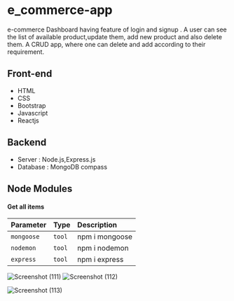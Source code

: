 
# e_commerce-app
 e-commerce Dashboard having feature of login and signup .
 A user can see the list of available product,update them, add new product and also delete them.
 A CRUD app,
 where one can delete and add according to their requirement.
 



## Front-end
- HTML
- CSS 
- Bootstrap
- Javascript
- Reactjs

## Backend
- Server : Node.js,Express.js
- Database : MongoDB compass

## Node Modules

#### Get all items

| Parameter | Type     | Description                |
| :-------- | :------- | :------------------------- |
| `mongoose` | `tool` | npm i mongoose |
| `nodemon` | `tool` | npm i nodemon |
| `express` | `tool` | npm i express |



![Screenshot (111)](https://user-images.githubusercontent.com/107697534/202910144-0ffe8b56-7e7b-4c35-9189-018a37a94bd3.png)
![Screenshot (112)](https://user-images.githubusercontent.com/107697534/202910154-c716426d-840f-4f7b-814c-aeea65f3a80a.png)

![Screenshot (113)](https://user-images.githubusercontent.com/107697534/202910162-a6370804-eb35-40e4-a6a1-059604338484.png)
